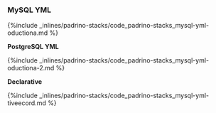 <!-- post: -->


### MySQL YML



{%include _inlines/padrino-stacks/code_padrino-stacks_mysql-yml-oductiona.md %}



**PostgreSQL YML**



{%include _inlines/padrino-stacks/code_padrino-stacks_mysql-yml-oductiona-2.md %}



**Declarative**



{%include _inlines/padrino-stacks/code_padrino-stacks_mysql-yml-tiveecord.md %}



